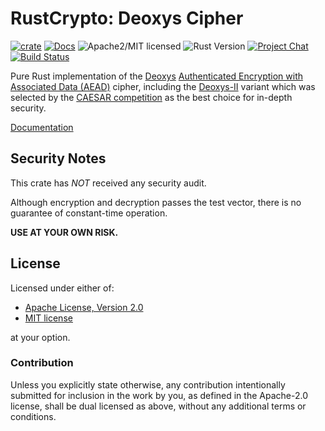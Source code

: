 # RustCrypto: Deoxys Cipher

[![crate][crate-image]][crate-link]
[![Docs][docs-image]][docs-link]
![Apache2/MIT licensed][license-image]
![Rust Version][rustc-image]
[![Project Chat][chat-image]][chat-link]
[![Build Status][build-image]][build-link]

Pure Rust implementation of the [Deoxys][1]
[Authenticated Encryption with Associated Data (AEAD)][2] cipher,
including the [Deoxys-II][3] variant which was selected by the
[CAESAR competition][4] as the best choice for in-depth security.

[Documentation][docs-link]

## Security Notes

This crate has *NOT* received any security audit.

Although encryption and decryption passes the test vector, there is no guarantee
of constant-time operation.

**USE AT YOUR OWN RISK.**

## License

Licensed under either of:

 * [Apache License, Version 2.0](http://www.apache.org/licenses/LICENSE-2.0)
 * [MIT license](http://opensource.org/licenses/MIT)

at your option.

### Contribution

Unless you explicitly state otherwise, any contribution intentionally submitted
for inclusion in the work by you, as defined in the Apache-2.0 license, shall be
dual licensed as above, without any additional terms or conditions.

[//]: # (badges)

[crate-image]: https://img.shields.io/crates/v/deoxys
[crate-link]: https://crates.io/crates/deoxys
[docs-image]: https://docs.rs/deoxys/badge.svg
[docs-link]: https://docs.rs/deoxys/
[license-image]: https://img.shields.io/badge/license-Apache2.0/MIT-blue.svg
[rustc-image]: https://img.shields.io/badge/rustc-1.56+-blue.svg
[chat-image]: https://img.shields.io/badge/zulip-join_chat-blue.svg
[chat-link]: https://rustcrypto.zulipchat.com/#narrow/stream/260038-AEADs
[build-image]: https://github.com/RustCrypto/AEADs/workflows/deoxys/badge.svg?branch=master&event=push
[build-link]: https://github.com/RustCrypto/AEADs/actions

[//]: # (general links)

[1]: https://sites.google.com/view/deoxyscipher
[2]: https://en.wikipedia.org/wiki/Authenticated_encryption
[3]: https://competitions.cr.yp.to/round3/deoxysv141.pdf
[4]: https://competitions.cr.yp.to/index.html
